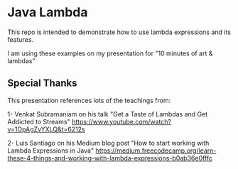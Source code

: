 # Java Lambda
This repo is intended to demonstrate how to use lambda expressions and its features.

I am using these examples on my presentation for "10 minutes of art & lambdas"

## Special Thanks
This presentation references lots of the teachings from:

1- Venkat Subramaniam on his talk "Get a Taste of Lambdas and Get Addicted to Streams"
https://www.youtube.com/watch?v=1OpAgZvYXLQ&t=6212s

2- Luis Santiago on his Medium blog post
"How to start working with Lambda Expressions in Java"
https://medium.freecodecamp.org/learn-these-4-things-and-working-with-lambda-expressions-b0ab36e0fffc
